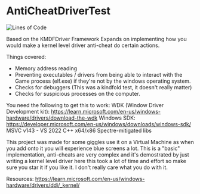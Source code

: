 # AntiCheatDriverTest
<img src="https://tokei.rs/b1/github/libalpm64/AntiCheatDriverTest?category=code&style=flat" alt="Lines of Code"/>

Based on the KMDFDriver Framework Expands on implementing how you would make a kernel level driver anti-cheat do certain actions.

Things covered:
- Memory address reading
- Preventing executables / drivers from being able to interact with the Game process (elf.exe) if they're not by the windows operating system.
- Checks for debuggers (This was a kindfold test, it doesn't really matter)
- Checks for suspicious processes on the computer.

You need the following to get this to work:
WDK (Window Driver Development kit): https://learn.microsoft.com/en-us/windows-hardware/drivers/download-the-wdk
Windows SDK: https://developer.microsoft.com/en-us/windows/downloads/windows-sdk/
MSVC v143 - VS 2022 C++ x64/x86 Spectre-mitigated libs

This project was made for some giggles use it on a Virtual Machine as when you add onto it you will experience blue screens a lot.
This is a "basic" implementation, anti-cheats are very complex and it's demostrated by just writing a kernel level driver here this took a lot of time and effort so make sure you star it if you like it.
I don't really care what you do with it.

Resources:
https://learn.microsoft.com/en-us/windows-hardware/drivers/ddi/_kernel/
